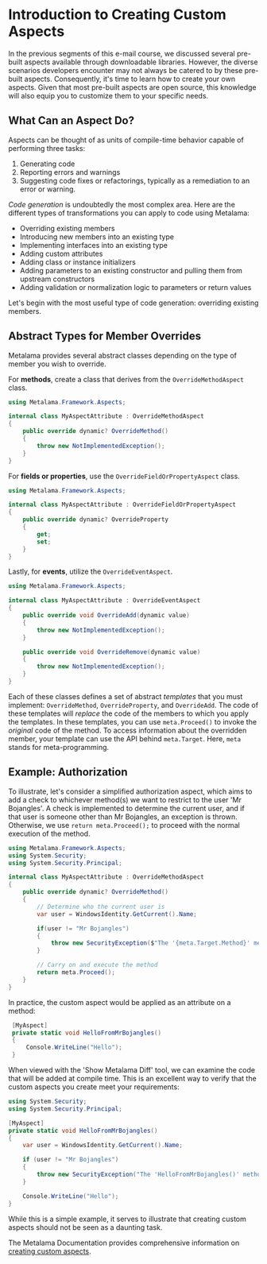 # Introduction to Creating Custom Aspects

In the previous segments of this e-mail course, we discussed several pre-built aspects available through downloadable libraries. However, the diverse scenarios developers encounter may not always be catered to by these pre-built aspects. Consequently, it's time to learn how to create your own aspects. Given that most pre-built aspects are open source, this knowledge will also equip you to customize them to your specific needs.

## What Can an Aspect Do?

Aspects can be thought of as units of compile-time behavior capable of performing three tasks:
1. Generating code
2. Reporting errors and warnings
3. Suggesting code fixes or refactorings, typically as a remediation to an error or warning.

_Code generation_ is undoubtedly the most complex area. Here are the different types of transformations you can apply to code using Metalama:

- Overriding existing members
- Introducing new members into an existing type
- Implementing interfaces into an existing type
- Adding custom attributes
- Adding class or instance initializers
- Adding parameters to an existing constructor and pulling them from upstream constructors
- Adding validation or normalization logic to parameters or return values

Let's begin with the most useful type of code generation: overriding existing members.

## Abstract Types for Member Overrides

Metalama provides several abstract classes depending on the type of member you wish to override.

For __methods__, create a class that derives from the `OverrideMethodAspect` class.

```c#
using Metalama.Framework.Aspects;

internal class MyAspectAttribute : OverrideMethodAspect
{
    public override dynamic? OverrideMethod()
    {
        throw new NotImplementedException();
    }
}
```

For __fields or properties__, use the `OverrideFieldOrPropertyAspect` class.

```c#
using Metalama.Framework.Aspects;

internal class MyAspectAttribute : OverrideFieldOrPropertyAspect
{
    public override dynamic? OverrideProperty
    {
        get;
        set;
    }
}
```

Lastly, for __events__, utilize the `OverrideEventAspect`.

```c#
using Metalama.Framework.Aspects;

internal class MyAspectAttribute : OverrideEventAspect
{
    public override void OverrideAdd(dynamic value)
    {
        throw new NotImplementedException();
    }

    public override void OverrideRemove(dynamic value)
    {
        throw new NotImplementedException();
    }
}
```

Each of these classes defines a set of abstract _templates_ that you must implement: `OverrideMethod`, `OverrideProperty`, and `OverrideAdd`. The code of these templates will _replace_ the code of the members to which you apply the templates. In these templates, you can use `meta.Proceed()` to invoke the _original_ code of the method. To access information about the overridden member, your template can use the API behind `meta.Target`. Here, `meta` stands for meta-programming.

## Example: Authorization

To illustrate, let's consider a simplified authorization aspect, which aims to add a check to whichever method(s) we want to restrict to the user 'Mr Bojangles'. A check is implemented to determine the current user, and if that user is someone other than Mr Bojangles, an exception is thrown. Otherwise, we use `return meta.Proceed();` to proceed with the normal execution of the method.

```c#
using Metalama.Framework.Aspects;
using System.Security;
using System.Security.Principal;

internal class MyAspectAttribute : OverrideMethodAspect
{
    public override dynamic? OverrideMethod()
    {
        // Determine who the current user is
        var user = WindowsIdentity.GetCurrent().Name;

        if(user != "Mr Bojangles")
        {
            throw new SecurityException($"The '{meta.Target.Method}' method can only be called by Mr Bojangles");
        }

        // Carry on and execute the method
        return meta.Proceed();
    }
}
```

In practice, the custom aspect would be applied as an attribute on a method:

```c#
 [MyAspect]
 private static void HelloFromMrBojangles()
 {
     Console.WriteLine("Hello");
 }
```

When viewed with the 'Show Metalama Diff' tool, we can examine the code that will be added at compile time. This is an excellent way to verify that the custom aspects you create meet your requirements:

```c#
using System.Security;
using System.Security.Principal;

[MyAspect]
private static void HelloFromMrBojangles()
{
    var user = WindowsIdentity.GetCurrent().Name;

    if (user != "Mr Bojangles")
    {
        throw new SecurityException("The 'HelloFromMrBojangles()' method can only be called by Mr Bojangles");
    }

    Console.WriteLine("Hello");
}
```

While this is a simple example, it serves to illustrate that creating custom aspects should not be seen as a daunting task.

The Metalama Documentation provides comprehensive information on [creating custom aspects](https://doc.postsharp.net/metalama/conceptual/aspects).
